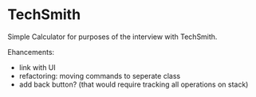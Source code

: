 # TechSmith
Simple Calculator for purposes of the interview with TechSmith.

Ehancements:
- link with UI
- refactoring: moving commands to seperate class
- add back button? (that would require tracking all operations on stack)
